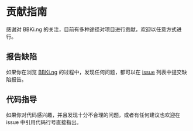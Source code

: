 # 贡献指南

感谢对 BBKi.ng 的关注，目前有多种途径对项目进行贡献，欢迎以任意方式进行。

## 报告缺陷

如果你在浏览 [BBKi.ng](https://bbki.ng) 的过程中，发现任何问题，都可以在 [issue](https://github.com/bbbottle/bbki.ng/issues) 列表中提交缺陷报告。

## 代码指导

如果你对代码感兴趣，并且发现十分不合理的问题，或者有任何建议也欢迎在 issue 中引用代码行号直接指出。
